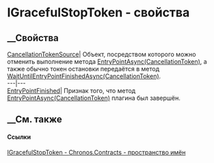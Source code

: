 # IGracefulStopToken - свойства
##  __Свойства
[CancellationTokenSource](P_Chronos_Contracts_IGracefulStopToken_CancellationTokenSource.htm)|
Объект, посредством которого можно отменить выполнение метода
[EntryPointAsync(CancellationToken)](M_Chronos_Contracts_IPlugin_EntryPointAsync.htm),
а также обычно токен остановки передаётся в метод
[WaitUntilEntryPointFinishedAsync(CancellationToken)](M_Chronos_Contracts_IGracefulStopToken_WaitUntilEntryPointFinishedAsync.htm).  
---|---  
[EntryPointFinished](P_Chronos_Contracts_IGracefulStopToken_EntryPointFinished.htm)|
Признак того, что метод
[EntryPointAsync(CancellationToken)](M_Chronos_Contracts_IPlugin_EntryPointAsync.htm)
плагина был завершён.  
## __См. также
#### Ссылки
[IGracefulStopToken - ](T_Chronos_Contracts_IGracefulStopToken.htm)
[Chronos.Contracts - пространство имён](N_Chronos_Contracts.htm)
